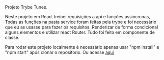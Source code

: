 Projeto Trybe Tunes.

Neste projeto em React treinei requisições a api e funções assincronas, Todas as funções na pasta service foram feitas pela trybe e foi necessário que eu as usasse para fazer os requisitos. 
Renderizar de forma condicional alguns elementos e utilizar react Router. Tudo foi feito em componente de classe.

Para rodar este projeto localmente é necessário apenas usar "npm install" e "npm start" após clonar o repositório. 
Ou acesse [aqui](https://sergio-trybetunes.vercel.app/)